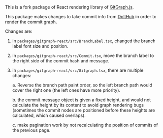 This is a fork package of React rendering library of [GitGraph.js](https://github.com/nicoespeon/gitgraph.js).

This package makes changes to take commit info from [DoltHub](https://wwww.dolthub.com) in order to render the commit graph.

Changes are:

1. in `packages/gitgraph-react/src/BranchLabel.tsx`, changed the branch label font size and position.

2. in `packages/gitgraph-react/src/Commit.tsx`, move the branch label to the right side of the commit hash and message.

3. in `packages/gitgraph-react/src/Gitgraph.tsx`, there are multiple changes:

   a. Reverse the branch path paint order, so the left branch path would cover the right one (the left ones have more priority).

   b. the commit message object is given a fixed height, and would not calculate the height by its content to avoid graph rendering bugs (sometimes the commit nodes are positioned before these heights are calculated, which caused overlaps).

   c. make pagination work by not recalculating the position of commits of the previous page.
